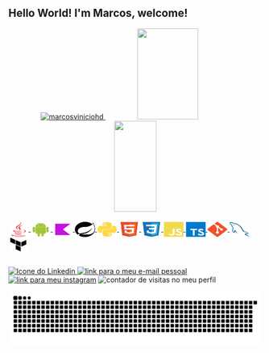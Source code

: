 ## Hello World! I'm Marcos, welcome!
 <div>
   <a href="https://github.com/marcosviniciohd">
    <div align="center" width="100%">
      <img width="70%" height="180em" src="https://streak-stats.demolab.com/?user=marcosviniciohd&theme=merko" alt="marcosviniciohd"/>
      <!--<img width="41%" src="https://github-readme-stats-git-masterrstaa-rickstaa.vercel.app/api/top-langs?username=marcosviniciohd&show_icons=true&locale=en&layout=compact&theme=merko" alt="marcosviniciohd"/>-->
      <!--<img width="49%" padding="0" src="https://github-readme-stats-git-masterrstaa-rickstaa.vercel.app/api?username=marcosviniciohd&show_icons=true&locale=en&theme=merko" alt="marcosviniciohd"/>-->
      <img width="49%" height="180em" padding="0" src="https://github-readme-stats.vercel.app/api?username=marcosviniciohd&show_icons=true&theme=merko&include_all_commits=true&count_private=true"/>
      <img width="41%" height="180em" padding="0" src="https://github-readme-stats.vercel.app/api/top-langs/?username=marcosviniciohd&layout=compact&langs_count=7&theme=merko"/>
    </div>
    <!--<div align="center" width="100%">
         <img width="41%" height="180em" src="https://github-readme-stats.vercel.app/api?username=marcosviniciohd&show_icons=true&theme=merko&include_all_commits=true&count_private=true"/>
         <img width="49%" height="180em" src="https://github-readme-stats.vercel.app/api/top-langs/?username=marcosviniciohd&layout=compact&langs_count=7&theme=merko"/>
    </div>-->
</div>
<div style="display: inline_block"><br>
  <img align="center" alt="Java" height="30" width="40" src="https://raw.githubusercontent.com/devicons/devicon/master/icons/java/java-plain.svg">
  <img align="center" alt="android" height="30" width="40" src="https://raw.githubusercontent.com/devicons/devicon/master/icons/android/android-plain.svg">
  <img align="center" alt="kotlin" height="30" width="40" src="https://raw.githubusercontent.com/devicons/devicon/master/icons/kotlin/kotlin-plain.svg">
  <img align="center" alt="spring" height="30" width="40" src="https://raw.githubusercontent.com/devicons/devicon/master/icons/spring/spring-plain.svg">
  <img align="center" alt="python" height="30" width="40" src="https://raw.githubusercontent.com/devicons/devicon/master/icons/python/python-plain.svg">
  <img align="center" alt="HTML" height="30" width="40" src="https://raw.githubusercontent.com/devicons/devicon/master/icons/html5/html5-original.svg">
  <img align="center" alt="CSS" height="30" width="40" src="https://raw.githubusercontent.com/devicons/devicon/master/icons/css3/css3-original.svg">
  <img align="center" alt="javascript" height="30" width="40" src="https://raw.githubusercontent.com/devicons/devicon/master/icons/javascript/javascript-plain.svg">
  <img align="center" alt="typescript" height="30" width="40" src="https://raw.githubusercontent.com/devicons/devicon/master/icons/typescript/typescript-plain.svg">
  <img align="center" alt="Git" height="30" width="40" src="https://raw.githubusercontent.com/devicons/devicon/master/icons/git/git-plain.svg">
  <img align="center" alt="MySQL" height="30" width="40" src="https://raw.githubusercontent.com/devicons/devicon/master/icons/mysql/mysql-plain.svg">
  <img align="center" alt="terraform" height="30" width="40" src="https://raw.githubusercontent.com/devicons/devicon/master/icons/terraform/terraform-plain.svg">
</div>
  
  ##
 
<div>
 <a href="https://www.linkedin.com/in/marcos-vin%C3%ADcio-5b82526a/" alt="link para o meu linkedin" target="_blank">
  <img src="https://img.shields.io/badge/-LinkedIn-%230077B5?style=for-the-badge&logo=linkedin&logoColor=white" alt="Icone do Linkedin" target="_blank">
 </a>
   <a href = "mailto:marcosviniciohd@hotmail.com"><img src="https://img.shields.io/badge/-outlook-%23333?style=for-the-badge&logo=outlook&logoColor=white" target="_blank" alt="link para o meu e-mail pessoal">      </a>
   <a href="https://www.instagram.com/marcosviniciohd/" target="_blank"><img src="https://img.shields.io/badge/-Instagram-%23E4405F?style=for-the-badge&logo=instagram&logoColor=white" alt="link para meu instagram" target="_blank"></a>
    <img src="https://komarev.com/ghpvc/?username=marcosviniciohd&color=green" alt="contador de visitas no meu perfil" /> 
 </div>
  
   ![Snake animation](https://github.com/marcosviniciohd/marcosviniciohd/blob/output/github-contribution-grid-snake.svg)

